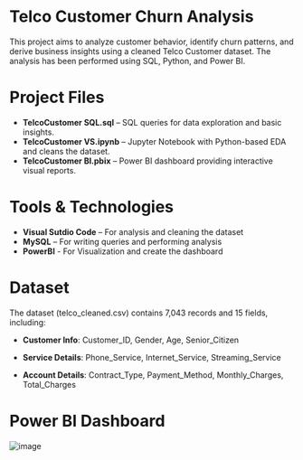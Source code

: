 # Telco Customer Churn Analysis

This project aims to analyze customer behavior, identify churn patterns, and derive business insights using a cleaned Telco Customer dataset. The analysis has been performed using SQL, Python, and Power BI.

# Project Files
- **TelcoCustomer SQL.sql** – SQL queries for data exploration and basic insights.
- **TelcoCustomer VS.ipynb** – Jupyter Notebook with Python-based EDA and cleans the dataset.
- **TelcoCustomer BI.pbix** – Power BI dashboard providing interactive visual reports.

# Tools & Technologies

- **Visual Sutdio Code** – For analysis and cleaning the dataset
- **MySQL** – For writing queries and performing analysis
- **PowerBI** - For Visualization and create the dashboard

# Dataset
The dataset (telco_cleaned.csv) contains 7,043 records and 15 fields, including:

- **Customer Info**:
Customer_ID, Gender, Age, Senior_Citizen

- **Service Details**:
Phone_Service, Internet_Service, Streaming_Service

- **Account Details**:
Contract_Type, Payment_Method, Monthly_Charges, Total_Charges

# Power BI Dashboard
![image](https://github.com/user-attachments/assets/47480043-a51f-43ec-9d2c-dcdca295a0ad)


